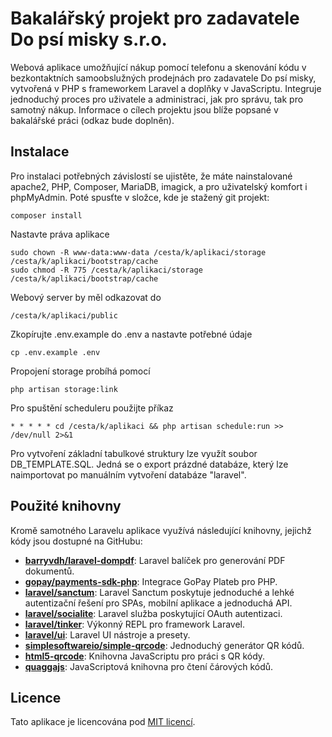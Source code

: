 # Bakalářský projekt pro zadavatele Do psí misky s.r.o.

Webová aplikace umožňující nákup pomocí telefonu a skenování kódu v bezkontaktních samoobslužných prodejnách pro zadavatele Do psí misky, vytvořená v PHP s frameworkem Laravel a doplňky v JavaScriptu.
Integruje jednoduchý proces pro uživatele a administraci, jak pro správu, tak pro samotný nákup.
Informace o cílech projektu jsou blíže popsané v bakalářské práci (odkaz bude doplněn).

## Instalace

Pro instalaci potřebných závislostí se ujistěte, že máte nainstalované apache2, PHP, Composer, MariaDB, imagick, a pro uživatelský komfort i phpMyAdmin. Poté spusťte v složce, kde je stažený git projekt:
```
composer install
```
Nastavte práva aplikace
```
sudo chown -R www-data:www-data /cesta/k/aplikaci/storage /cesta/k/aplikaci/bootstrap/cache
sudo chmod -R 775 /cesta/k/aplikaci/storage /cesta/k/aplikaci/bootstrap/cache
```
Webový server by měl odkazovat do 
```
/cesta/k/aplikaci/public
```
Zkopírujte .env.example do .env a nastavte potřebné údaje
```
cp .env.example .env
```
Propojení storage probíhá pomocí 
```
php artisan storage:link
```
Pro spuštění scheduleru použijte příkaz
```
* * * * * cd /cesta/k/aplikaci && php artisan schedule:run >> /dev/null 2>&1
```

Pro vytvoření základní tabulkové struktury lze využít soubor DB_TEMPLATE.SQL. Jedná se o export prázdné databáze, který lze naimportovat po manuálním vytvoření databáze "laravel".









## Použité knihovny

Kromě samotného Laravelu aplikace využívá následující knihovny, jejichž kódy jsou dostupné na GitHubu:

- **[barryvdh/laravel-dompdf](https://github.com/barryvdh/laravel-dompdf)**: Laravel balíček pro generování PDF dokumentů.
- **[gopay/payments-sdk-php](https://github.com/gopaycommunity/payments-sdk-php)**: Integrace GoPay Plateb pro PHP.
- **[laravel/sanctum](https://github.com/laravel/sanctum)**: Laravel Sanctum poskytuje jednoduché a lehké autentizační řešení pro SPAs, mobilní aplikace a jednoduchá API.
- **[laravel/socialite](https://github.com/laravel/socialite)**: Laravel služba poskytující OAuth autentizaci.
- **[laravel/tinker](https://github.com/laravel/tinker)**: Výkonný REPL pro framework Laravel.
- **[laravel/ui](https://github.com/laravel/ui)**: Laravel UI nástroje a presety.
- **[simplesoftwareio/simple-qrcode](https://github.com/SimpleSoftwareIO/simple-qrcode)**: Jednoduchý generátor QR kódů.
- **[html5-qrcode](https://github.com/mebjas/html5-qrcode)**: Knihovna JavaScriptu pro práci s QR kódy.
- **[quaggajs](https://github.com/serratus/quaggaJS)**: JavaScriptová knihovna pro čtení čárových kódů.

## Licence

Tato aplikace je licencována pod [MIT licencí](https://opensource.org/licenses/MIT).
